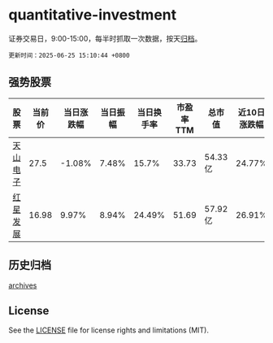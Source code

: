 # quantitative-investment

证券交易日，9:00-15:00，每半时抓取一次数据，按天[归档](archives)。

`更新时间：2025-06-25 15:10:44 +0800`

## 强势股票

|股票|当前价|当日涨跌幅|当日振幅|当日换手率|市盈率TTM|总市值|近10日涨跌幅|
|----|----|----|----|----|----|----|----|
|[天山电子](https://xueqiu.com/S/SZ301379)|27.5|-1.08%|7.48%|15.7%|33.73|54.33亿|24.77%|
|[红星发展](https://xueqiu.com/S/SH600367)|16.98|9.97%|8.94%|24.49%|51.69|57.92亿|26.91%|

## 历史归档

[archives](archives)

## License

See the [LICENSE](LICENSE) file for license rights and limitations (MIT).